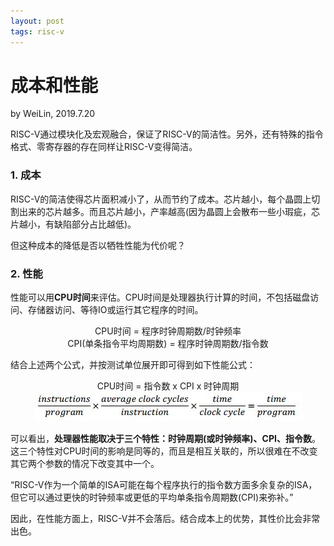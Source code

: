 ```yaml
---
layout: post
tags: risc-v
---
```


# 成本和性能
by WeiLin, 2019.7.20

RISC-V通过模块化及宏观融合，保证了RISC-V的简洁性。另外，还有特殊的指令格式、零寄存器的存在同样让RISC-V变得简洁。



### 1. 成本
RISC-V的简洁使得芯片面积减小了，从而节约了成本。芯片越小，每个晶圆上切割出来的芯片越多。而且芯片越小，产率越高(因为晶圆上会散布一些小瑕疵，芯片越小，有缺陷部分占比越低)。

但这种成本的降低是否以牺牲性能为代价呢？

### 2. 性能

性能可以用**CPU时间**来评估。CPU时间是处理器执行计算的时间，不包括磁盘访问、存储器访问、等待IO或运行其它程序的时间。

<center>CPU时间 = 程序时钟周期数/时钟频率</center>
<center>CPI(单条指令平均周期数) = 程序时钟周期数/指令数</center>

结合上述两个公式，并按测试单位展开即可得到如下性能公式：

<center>CPU时间 = 指令数 x CPI x 时钟周期</center>
<center><img src="image/cpu_time.jpg"></center>

可以看出，**处理器性能取决于三个特性：时钟周期(或时钟频率)、CPI、指令数**。这三个特性对CPU时间的影响是同等的，而且是相互关联的，所以很难在不改变其它两个参数的情况下改变其中一个。

“RISC-V作为一个简单的ISA可能在每个程序执行的指令数方面多余复杂的ISA，但它可以通过更快的时钟频率或更低的平均单条指令周期数(CPI)来弥补。”

因此，在性能方面上，RISC-V并不会落后。结合成本上的优势，其性价比会非常出色。

